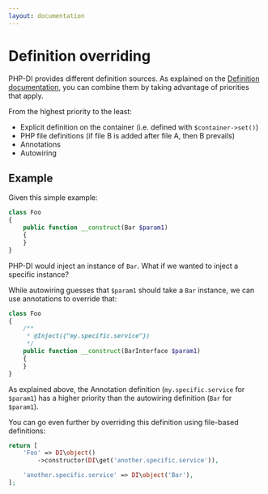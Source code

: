 ```yaml
---
layout: documentation
---
```


# Definition overriding

PHP-DI provides different definition sources. As explained on the [Definition documentation](definition.md),
you can combine them by taking advantage of priorities that apply.

From the highest priority to the least:

- Explicit definition on the container (i.e. defined with `$container->set()`)
- PHP file definitions (if file B is added after file A, then B prevails)
- Annotations
- Autowiring

## Example

Given this simple example:

```php
class Foo
{
    public function __construct(Bar $param1)
    {
    }
}
```

PHP-DI would inject an instance of `Bar`. What if we wanted to inject a specific instance?

While autowiring guesses that `$param1` should take a `Bar` instance, we can use annotations to override that:

```php
class Foo
{
    /**
     * @Inject({"my.specific.service"})
     */
    public function __construct(BarInterface $param1)
    {
    }
}
```

As explained above, the Annotation definition (`my.specific.service` for `$param1`) has a higher priority
than the autowiring definition (`Bar` for `$param1`).

You can go even further by overriding this definition using file-based definitions:

```php
return [
    'Foo' => DI\object()
        ->constructor(DI\get('another.specific.service')),

    'another.specific.service' => DI\object('Bar'),
];
```
